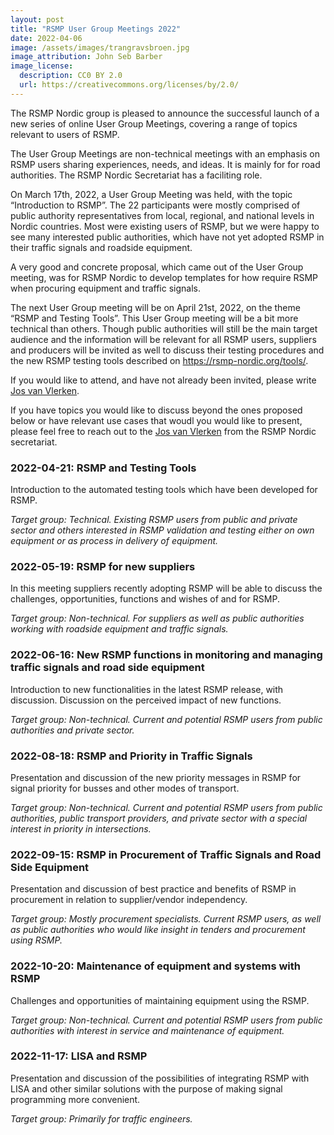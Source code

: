 ```yaml
---
layout: post
title: "RSMP User Group Meetings 2022"
date: 2022-04-06
image: /assets/images/trangravsbroen.jpg
image_attribution: John Seb Barber
image_license:
  description: CC0 BY 2.0
  url: https://creativecommons.org/licenses/by/2.0/
---
```


The RSMP Nordic group is pleased to announce the successful launch of a new series of online User Group Meetings, covering a range of topics relevant to users of RSMP.

The User Group Meetings are non-technical meetings with an emphasis on RSMP users sharing experiences, needs, and ideas. It is mainly for for road authorities. The RSMP Nordic Secretariat has a faciliting role.

On March 17th, 2022, a User Group Meeting was held, with the topic “Introduction to RSMP”. The 22 participants were mostly comprised of public authority representatives from local, regional, and national levels in Nordic countries. Most were existing users of RSMP, but we were happy to see many interested public authorities, which have not yet adopted RSMP in their traffic signals and roadside equipment.

A very good and concrete proposal, which came out of the User Group meeting, was for RSMP Nordic to develop templates for how require RSMP when procuring equipment and traffic signals. 

The next User Group meeting will be on April 21st, 2022, on the theme “RSMP and Testing Tools”. This User Group meeting will be a bit more technical than others. Though public authorities will still be the main target audience and the information will be relevant for all RSMP users, suppliers and producers will be invited as well to discuss their testing procedures and the new RSMP testing tools described on https://rsmp-nordic.org/tools/.

If you would like to attend, and have not already been invited, please write [Jos van Vlerken](mailto:cz9y@kk.dk).

If you have topics you would like to discuss beyond the ones proposed below or have relevant use cases that woudl you would like to present, please feel free to reach out to the [Jos van Vlerken](mailto:cz9y@kk.dk) from the RSMP Nordic secretariat.


### 2022-04-21: RSMP and Testing Tools
Introduction to the automated testing tools which have been developed for RSMP.

*Target group: Technical. Existing RSMP users from public and private sector and others interested in RSMP validation and testing either on own equipment or as process in delivery of equipment.*


### 2022-05-19: RSMP for new suppliers
In this meeting suppliers recently adopting RSMP will be able to discuss the challenges, opportunities, functions and wishes of and for RSMP. 

*Target group: Non-technical. For suppliers as well as public authorities working with roadside equipment and traffic signals.*


### 2022-06-16: New RSMP functions in monitoring and managing traffic signals and road side equipment
Introduction to new functionalities in the latest RSMP release, with discussion. Discussion on the perceived impact of new functions.

*Target group: Non-technical. Current and potential RSMP users from public authorities and private sector.*


### 2022-08-18: RSMP and Priority in Traffic Signals
Presentation and discussion of the new priority messages in RSMP for signal priority for busses and other modes of transport.

*Target group: Non-technical. Current and potential RSMP users from public authorities, public transport providers, and private sector with a special interest in priority in intersections.*


### 2022-09-15: RSMP in Procurement of Traffic Signals and Road Side Equipment
Presentation and discussion of best practice and benefits of RSMP in procurement in relation to supplier/vendor independency.  

*Target group: Mostly procurement specialists. Current RSMP users, as well as public authorities who would like insight in tenders and procurement using RSMP.*


### 2022-10-20: Maintenance of equipment and systems with RSMP
Challenges and opportunities of maintaining equipment using the RSMP.

*Target group: Non-technical. Current and potential RSMP users from public authorities with interest in service and maintenance of equipment.*


### 2022-11-17: LISA and RSMP
Presentation and discussion of the possibilities of integrating RSMP with LISA and other similar solutions with the purpose of making signal programming more convenient.

*Target group: Primarily for traffic engineers.*
